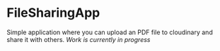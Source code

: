 # FileSharingApp
Simple application where you can upload an PDF file to cloudinary and share it with others. *Work is currently in progress*
